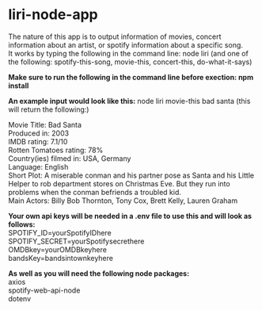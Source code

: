 # liri-node-app
The nature of this app is to output information of movies, concert information about an artist, or spotify information about a specific song.  
It works by typing the following in the command line: node liri (and one of the following: spotify-this-song, movie-this, concert-this, do-what-it-says)  

**Make sure to run the following in the command line before exection: npm install**

**An example input would look like this:** node liri movie-this bad santa (this will return the following:)

Movie Title: Bad Santa  
Produced in: 2003  
IMDB rating: 7.1/10  
Rotten Tomatoes rating: 78%  
Country(ies) filmed in: USA, Germany  
Language: English  
Short Plot: A miserable conman and his partner pose as Santa and his Little Helper to rob department stores on Christmas Eve. But they run into  
problems when the conman befriends a troubled kid.  
Main Actors: Billy Bob Thornton, Tony Cox, Brett Kelly, Lauren Graham  

**Your own api keys will be needed in a .env file to use this and will look as follows:**  
SPOTIFY_ID=yourSpotifyIDhere  
SPOTIFY_SECRET=yourSpotifysecrethere  
OMDBkey=yourOMDBkeyhere  
bandsKey=bandsintownkeyhere  

**As well as you will need the following node packages:**  
axios  
spotify-web-api-node  
dotenv  


